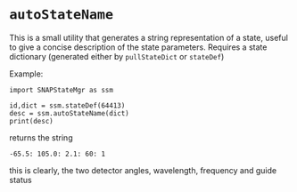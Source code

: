 # `autoStateName`

This is a small utility that generates a string representation of a state, useful to give a concise description of the state parameters. Requires a state dictionary (generated either by `pullStateDict` or `stateDef`)

Example:
```
import SNAPStateMgr as ssm

id,dict = ssm.stateDef(64413)
desc = ssm.autoStateName(dict)
print(desc)
```
returns the string
```
-65.5: 105.0: 2.1: 60: 1
```
this is clearly, the two detector angles, wavelength, frequency and guide status